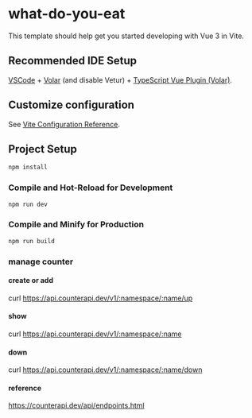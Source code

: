 # what-do-you-eat

This template should help get you started developing with Vue 3 in Vite.

## Recommended IDE Setup

[VSCode](https://code.visualstudio.com/) + [Volar](https://marketplace.visualstudio.com/items?itemName=Vue.volar) (and disable Vetur) + [TypeScript Vue Plugin (Volar)](https://marketplace.visualstudio.com/items?itemName=Vue.vscode-typescript-vue-plugin).

## Customize configuration

See [Vite Configuration Reference](https://vitejs.dev/config/).

## Project Setup

```sh
npm install
```

### Compile and Hot-Reload for Development

```sh
npm run dev
```

### Compile and Minify for Production

```sh
npm run build
```

### manage counter
#### create or add 
curl https://api.counterapi.dev/v1/:namespace/:name/up
#### show 
curl https://api.counterapi.dev/v1/:namespace/:name
#### down 
curl https://api.counterapi.dev/v1/:namespace/:name/down
#### reference 
https://counterapi.dev/api/endpoints.html

